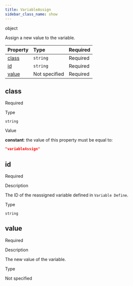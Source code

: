 ```yaml
---
title: VariableAssign
sidebar_class_name: show
---
```


<div className="section-type">

<div className="badge-type">object</div>

</div>

Assign a new value to the variable.

<div className="property-preview">

<div className="property-table">

| Property        | Type          | Required                                            |
| :-------------- | :------------ | :-------------------------------------------------- |
| [class](#class) | `string`      | <span className="property-required">Required</span> |
| [id](#id)       | `string`      | <span className="property-required">Required</span> |
| [value](#value) | Not specified | <span className="property-required">Required</span> |

</div>

</div>

<div className="property">

<div className="property-heading">

## class

<span className="property-required">Required</span>

</div>

<div className="property-item">

Type

`string`

</div>

<div className="property-item">

Value

<div className="value-description">

**constant**: the value of this property must be equal to:

```json
"variableAssign"
```

</div>

</div>

</div>

<div className="property">

<div className="property-heading">

## id

<span className="property-required">Required</span>

</div>

<div className="property-item">

Description

The ID of the reassigned variable defined in `Variable Define`.

</div>

<div className="property-item">

Type

`string`

</div>

</div>

<div className="property">

<div className="property-heading">

## value

<span className="property-required">Required</span>

</div>

<div className="property-item">

Description

The new value of the variable.

</div>

<div className="property-item">

Type

Not specified

</div>

</div>
